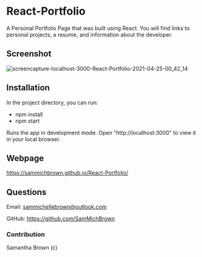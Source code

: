 # React-Portfolio

A Personal Portfolio Page that was built using React. You will find links to personal projects, a resume, and information about the developer.

## Screenshot

![screencapture-localhost-3000-React-Portfolio-2021-04-25-00_42_14](https://user-images.githubusercontent.com/71106177/115981070-28357400-a55f-11eb-8220-212bb6c381d9.png)


## Installation

In the project directory, you can run:

- npm install
- npm start

Runs the app in development mode.
Open "http://localhost:3000" to view it in your local browser.

## Webpage

https://sammichbrown.github.io/React-Portfolio/

## Questions

Email: sammichellebrown@outlook.com

GitHub: https://github.com/SamMichBrown

### Contribution

Samantha Brown (c)
